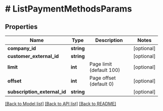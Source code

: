 # # ListPaymentMethodsParams

## Properties

Name | Type | Description | Notes
------------ | ------------- | ------------- | -------------
**company_id** | **string** |  | [optional]
**customer_external_id** | **string** |  | [optional]
**limit** | **int** | Page limit (default 100) | [optional]
**offset** | **int** | Page offset (default 0) | [optional]
**subscription_external_id** | **string** |  | [optional]

[[Back to Model list]](../../README.md#models) [[Back to API list]](../../README.md#endpoints) [[Back to README]](../../README.md)
